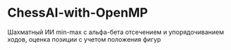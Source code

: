 # ChessAI-with-OpenMP
Шахматный ИИ min-max с альфа-бета отсечением и упорядочиванием ходов, оценка позиции с учетом положения фигур

